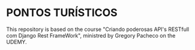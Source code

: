 # PONTOS TURÍSTICOS

This repository is based on the course "Criando poderosas API's RESTfull com Django Rest FrameWork",
ministred by Gregory Pacheco on the UDEMY.
